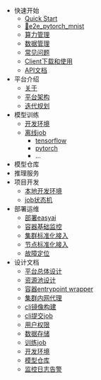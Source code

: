 - 快速开始
  - [Quick Start](quick-start/quick_start.md)
  - [🌰e2e_pytorch_mnist](quick-start/e2e_pytorch_mnist.md)
  - [算力管理](quick-start/resource.md)
  - [数据管理](quick-start/data_manage.md)
  - [常见问题](faq.md)
  - [Client下载和使用](quick-start/client_download.md)
  - [API文档](https://easyai.io/swagger/index.html)
- 平台介绍
  - [关于](README.md)
  - [平台架构](about/architecture.md)
  - [迭代规划](about/roadmap.md)
- 模型训练
  - [开发环境](training/develop-env.md)
  - [离线job](training/easyai-job.md)
    - [tensorflow](training/easyai-job-tf.md)
    - [pytorch](training/easyai-job-pytorch.md)
    - ...
- 模型仓库
- 推理服务
- 项目开发
  - [本地开发环境](dev-ops/local-development-env.md)
  - [job状态机](dev-ops/status-machine-for-easyai-job.md)
- 部署运维
  - [部署easyai](dev-ops/deploy-easyai-platform.md)
  - [容器基础监控](dev-ops/container_basic_monitor.md)
  - [集群标准化接入](dev-ops/add_cluster.md)
  - [节点标准化接入](dev-ops/add_node.md)
  - [故障定位](dev-ops/exception_case_location.md)
- 设计文档
  - [平台总体设计](design/easyai_platform.md)
  - [资源池设计](design/resource_pool.md)
  - [容器entrypoint wrapper](design/container_entrypoint_wrapper.md)
  - [集群内网代理](design/L3-proxy-for-k8s-cluster.md)
  - [cli镜像构建](design/image_build_with_cli.md)
  - [cli提交job](design/job_submit_with_cli.md)
  - [用户权限](design/user_permission.md)
  - [数据存储](design/data_storage.md)
  - [训练job](design/training_job.md)
  - [开发环境](design/develop_env.md)
  - [模型仓库](design/model_repository.md)
  - [监控日志告警](design/ops.md)
